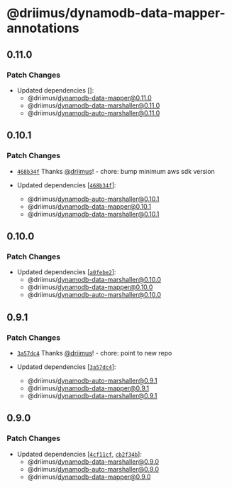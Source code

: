 # @driimus/dynamodb-data-mapper-annotations

## 0.11.0

### Patch Changes

- Updated dependencies []:
  - @driimus/dynamodb-data-mapper@0.11.0
  - @driimus/dynamodb-data-marshaller@0.11.0
  - @driimus/dynamodb-auto-marshaller@0.11.0

## 0.10.1

### Patch Changes

- [`468b34f`](https://github.com/driimus/dynamodb-data-mapper-js/commit/468b34f4a61f3ce634cbaa99ec2c5beda708c779) Thanks [@driimus](https://github.com/driimus)! - chore: bump minimum aws sdk version

- Updated dependencies [[`468b34f`](https://github.com/driimus/dynamodb-data-mapper-js/commit/468b34f4a61f3ce634cbaa99ec2c5beda708c779)]:
  - @driimus/dynamodb-auto-marshaller@0.10.1
  - @driimus/dynamodb-data-mapper@0.10.1
  - @driimus/dynamodb-data-marshaller@0.10.1

## 0.10.0

### Patch Changes

- Updated dependencies [[`a0febe2`](https://github.com/driimus/dynamodb-data-mapper-js/commit/a0febe2d5fd93d3629c509307e5007b72b8e0b2c)]:
  - @driimus/dynamodb-data-marshaller@0.10.0
  - @driimus/dynamodb-data-mapper@0.10.0
  - @driimus/dynamodb-auto-marshaller@0.10.0

## 0.9.1

### Patch Changes

- [`3a57dc4`](https://github.com/driimus/dynamodb-data-mapper-js/commit/3a57dc4f8b2bef2cd0fa6a7d0d59fc2197e14418) Thanks [@driimus](https://github.com/driimus)! - chore: point to new repo

- Updated dependencies [[`3a57dc4`](https://github.com/driimus/dynamodb-data-mapper-js/commit/3a57dc4f8b2bef2cd0fa6a7d0d59fc2197e14418)]:
  - @driimus/dynamodb-auto-marshaller@0.9.1
  - @driimus/dynamodb-data-mapper@0.9.1
  - @driimus/dynamodb-data-marshaller@0.9.1

## 0.9.0

### Patch Changes

- Updated dependencies [[`4cf11cf`](https://github.com/driimus/dynamodb-data-mapper-js/commit/4cf11cf3722663273f9be7a7edd8119cb566a052), [`cb2f34b`](https://github.com/driimus/dynamodb-data-mapper-js/commit/cb2f34bfd217af6d97e3fd87362f7e7ff722522e)]:
  - @driimus/dynamodb-data-marshaller@0.9.0
  - @driimus/dynamodb-auto-marshaller@0.9.0
  - @driimus/dynamodb-data-mapper@0.9.0
